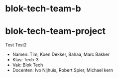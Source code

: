 # blok-tech-team-b

# blok-tech-team-project

Test
Test2

- Namen: Tim, Koen Dekker, Bahaa, Marc Bakker
- Klas: Tech-3
- Vak: Blok Tech
- Docenten: Ivo Nijhuis, Robert Spier, Michael kern
